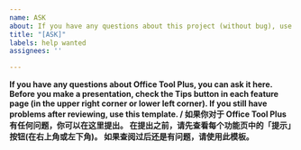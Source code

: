 ```yaml
---
name: ASK
about: If you have any questions about this project (without bug), use this template. / 如果你对于此项目有任何问题(不包含错误)，请使用此模板
title: "[ASK]"
labels: help wanted
assignees: ''

---
```


**If you have any questions about Office Tool Plus, you can ask it here. Before you make a presentation, check the Tips button in each feature page (in the upper right corner or lower left corner). If you still have problems after reviewing, use this template. / 如果你对于 Office Tool Plus 有任何问题，你可以在这里提出。 在提出之前，请先查看每个功能页中的「提示」按钮(在右上角或左下角)。 如果查阅过后还是有问题，请使用此模板。**
